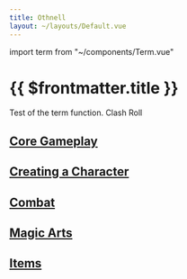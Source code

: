 ```yaml
---
title: Othnell
layout: ~/layouts/Default.vue
---
```


import term from "~/components/Term.vue"

# {{ $frontmatter.title }}

Test of the term function. <term target="clash-roll">Clash Roll</term>

## [Core Gameplay](core)

## [Creating a Character](characters)

## [Combat](combat)

## [Magic Arts](magic)

## [Items](items)